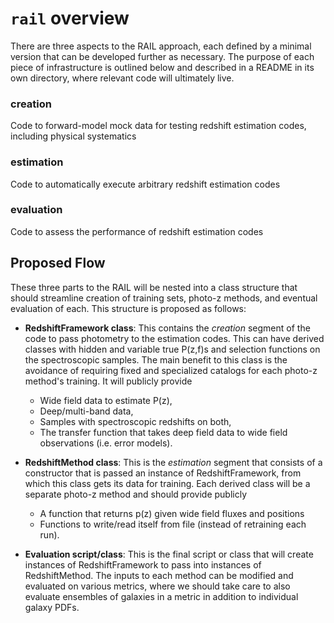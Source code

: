 # `rail` overview

There are three aspects to the RAIL approach, each defined by a minimal version that can be developed further as necessary.
The purpose of each piece of infrastructure is outlined below and described in a README in its own directory, where relevant code will ultimately live.

### creation

Code to forward-model mock data for testing redshift estimation codes, including physical systematics

### estimation

Code to automatically execute arbitrary redshift estimation codes

### evaluation

Code to assess the performance of redshift estimation codes

## Proposed Flow

These three parts to the RAIL will be nested into a class structure that should streamline creation of training sets, photo-z methods, and eventual evaluation of each. This structure is proposed as follows:

- **RedshiftFramework class**: This contains the *creation* segment of the code to pass photometry to the estimation codes. This can have derived classes with hidden and variable true P(z,f)s and selection functions on the spectroscopic samples. The main benefit to this class is the avoidance of requiring fixed and specialized catalogs for each photo-z method's training. It will publicly provide 
  - Wide field data to estimate P(z), 
  - Deep/multi-band data, 
  - Samples with spectroscopic redshifts on both,
  - The transfer function that takes deep field data to wide field observations (i.e. error models). 

- **RedshiftMethod class**: This is the *estimation* segment that consists of a constructor that is passed an instance of RedshiftFramework, from which this class gets its data for training. Each derived class will be a separate photo-z method and should provide publicly
  - A function that returns p(z) given wide field fluxes and positions
  - Functions to write/read itself from file (instead of retraining each run).
 
- **Evaluation script/class**: This is the final script or class that will create instances of RedshiftFramework to pass into instances of RedshiftMethod. The inputs to each method can be modified and evaluated on various metrics, where we should take care to also evaluate ensembles of galaxies in a metric in addition to individual galaxy PDFs.
